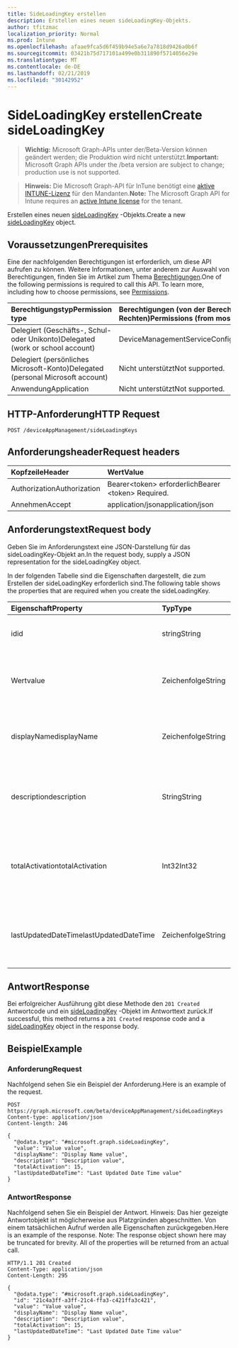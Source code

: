 ```yaml
---
title: SideLoadingKey erstellen
description: Erstellen eines neuen sideLoadingKey-Objekts.
author: tfitzmac
localization_priority: Normal
ms.prod: Intune
ms.openlocfilehash: afaae9fca5d6f459b94e5a6e7a7818d9426a0b6f
ms.sourcegitcommit: 03421b75d717101a499e0b311890f5714056e29e
ms.translationtype: MT
ms.contentlocale: de-DE
ms.lasthandoff: 02/21/2019
ms.locfileid: "30142952"
---
```

# <a name="create-sideloadingkey"></a><span data-ttu-id="14ee7-103">SideLoadingKey erstellen</span><span class="sxs-lookup"><span data-stu-id="14ee7-103">Create sideLoadingKey</span></span>

> <span data-ttu-id="14ee7-104">**Wichtig:** Microsoft Graph-APIs unter der/Beta-Version können geändert werden; die Produktion wird nicht unterstützt.</span><span class="sxs-lookup"><span data-stu-id="14ee7-104">**Important:** Microsoft Graph APIs under the /beta version are subject to change; production use is not supported.</span></span>

> <span data-ttu-id="14ee7-105">**Hinweis:** Die Microsoft Graph-API für InTune benötigt eine [aktive INTUNE-Lizenz](https://go.microsoft.com/fwlink/?linkid=839381) für den Mandanten.</span><span class="sxs-lookup"><span data-stu-id="14ee7-105">**Note:** The Microsoft Graph API for Intune requires an [active Intune license](https://go.microsoft.com/fwlink/?linkid=839381) for the tenant.</span></span>

<span data-ttu-id="14ee7-106">Erstellen eines neuen [sideLoadingKey](../resources/intune-onboarding-sideloadingkey.md) -Objekts.</span><span class="sxs-lookup"><span data-stu-id="14ee7-106">Create a new [sideLoadingKey](../resources/intune-onboarding-sideloadingkey.md) object.</span></span>

## <a name="prerequisites"></a><span data-ttu-id="14ee7-107">Voraussetzungen</span><span class="sxs-lookup"><span data-stu-id="14ee7-107">Prerequisites</span></span>
<span data-ttu-id="14ee7-p101">Eine der nachfolgenden Berechtigungen ist erforderlich, um diese API aufrufen zu können. Weitere Informationen, unter anderem zur Auswahl von Berechtigungen, finden Sie im Artikel zum Thema [Berechtigungen](/concepts/permissions-reference.md).</span><span class="sxs-lookup"><span data-stu-id="14ee7-p101">One of the following permissions is required to call this API. To learn more, including how to choose permissions, see [Permissions](/concepts/permissions-reference.md).</span></span>

|<span data-ttu-id="14ee7-110">Berechtigungstyp</span><span class="sxs-lookup"><span data-stu-id="14ee7-110">Permission type</span></span>|<span data-ttu-id="14ee7-111">Berechtigungen (von der Berechtigung mit den meisten Rechten zu der mit den wenigsten Rechten)</span><span class="sxs-lookup"><span data-stu-id="14ee7-111">Permissions (from most to least privileged)</span></span>|
|:---|:---|
|<span data-ttu-id="14ee7-112">Delegiert (Geschäfts-, Schul- oder Unikonto)</span><span class="sxs-lookup"><span data-stu-id="14ee7-112">Delegated (work or school account)</span></span>|<span data-ttu-id="14ee7-113">DeviceManagementServiceConfig.ReadWrite.All</span><span class="sxs-lookup"><span data-stu-id="14ee7-113">DeviceManagementServiceConfig.ReadWrite.All</span></span>|
|<span data-ttu-id="14ee7-114">Delegiert (persönliches Microsoft-Konto)</span><span class="sxs-lookup"><span data-stu-id="14ee7-114">Delegated (personal Microsoft account)</span></span>|<span data-ttu-id="14ee7-115">Nicht unterstützt</span><span class="sxs-lookup"><span data-stu-id="14ee7-115">Not supported.</span></span>|
|<span data-ttu-id="14ee7-116">Anwendung</span><span class="sxs-lookup"><span data-stu-id="14ee7-116">Application</span></span>|<span data-ttu-id="14ee7-117">Nicht unterstützt</span><span class="sxs-lookup"><span data-stu-id="14ee7-117">Not supported.</span></span>|

## <a name="http-request"></a><span data-ttu-id="14ee7-118">HTTP-Anforderung</span><span class="sxs-lookup"><span data-stu-id="14ee7-118">HTTP Request</span></span>
<!-- {
  "blockType": "ignored"
}
-->
``` http
POST /deviceAppManagement/sideLoadingKeys
```

## <a name="request-headers"></a><span data-ttu-id="14ee7-119">Anforderungsheader</span><span class="sxs-lookup"><span data-stu-id="14ee7-119">Request headers</span></span>
|<span data-ttu-id="14ee7-120">Kopfzeile</span><span class="sxs-lookup"><span data-stu-id="14ee7-120">Header</span></span>|<span data-ttu-id="14ee7-121">Wert</span><span class="sxs-lookup"><span data-stu-id="14ee7-121">Value</span></span>|
|:---|:---|
|<span data-ttu-id="14ee7-122">Authorization</span><span class="sxs-lookup"><span data-stu-id="14ee7-122">Authorization</span></span>|<span data-ttu-id="14ee7-123">Bearer&lt;token&gt; erforderlich</span><span class="sxs-lookup"><span data-stu-id="14ee7-123">Bearer &lt;token&gt; Required.</span></span>|
|<span data-ttu-id="14ee7-124">Annehmen</span><span class="sxs-lookup"><span data-stu-id="14ee7-124">Accept</span></span>|<span data-ttu-id="14ee7-125">application/json</span><span class="sxs-lookup"><span data-stu-id="14ee7-125">application/json</span></span>|

## <a name="request-body"></a><span data-ttu-id="14ee7-126">Anforderungstext</span><span class="sxs-lookup"><span data-stu-id="14ee7-126">Request body</span></span>
<span data-ttu-id="14ee7-127">Geben Sie im Anforderungstext eine JSON-Darstellung für das sideLoadingKey-Objekt an.</span><span class="sxs-lookup"><span data-stu-id="14ee7-127">In the request body, supply a JSON representation for the sideLoadingKey object.</span></span>

<span data-ttu-id="14ee7-128">In der folgenden Tabelle sind die Eigenschaften dargestellt, die zum Erstellen der sideLoadingKey erforderlich sind.</span><span class="sxs-lookup"><span data-stu-id="14ee7-128">The following table shows the properties that are required when you create the sideLoadingKey.</span></span>

|<span data-ttu-id="14ee7-129">Eigenschaft</span><span class="sxs-lookup"><span data-stu-id="14ee7-129">Property</span></span>|<span data-ttu-id="14ee7-130">Typ</span><span class="sxs-lookup"><span data-stu-id="14ee7-130">Type</span></span>|<span data-ttu-id="14ee7-131">Beschreibung</span><span class="sxs-lookup"><span data-stu-id="14ee7-131">Description</span></span>|
|:---|:---|:---|
|<span data-ttu-id="14ee7-132">id</span><span class="sxs-lookup"><span data-stu-id="14ee7-132">id</span></span>|<span data-ttu-id="14ee7-133">string</span><span class="sxs-lookup"><span data-stu-id="14ee7-133">String</span></span>|<span data-ttu-id="14ee7-134">Eindeutige ID des seitlichen Lade Schlüssels.</span><span class="sxs-lookup"><span data-stu-id="14ee7-134">Side Loading Key Unique Id.</span></span>|
|<span data-ttu-id="14ee7-135">Wert</span><span class="sxs-lookup"><span data-stu-id="14ee7-135">value</span></span>|<span data-ttu-id="14ee7-136">Zeichenfolge</span><span class="sxs-lookup"><span data-stu-id="14ee7-136">String</span></span>|<span data-ttu-id="14ee7-137">Seiten Ladeschlüssel Wert, es ist 5x5-Wert, getrennt durch hiphens.</span><span class="sxs-lookup"><span data-stu-id="14ee7-137">Side Loading Key Value, it is 5x5 value, seperated by hiphens.</span></span>|
|<span data-ttu-id="14ee7-138">displayName</span><span class="sxs-lookup"><span data-stu-id="14ee7-138">displayName</span></span>|<span data-ttu-id="14ee7-139">Zeichenfolge</span><span class="sxs-lookup"><span data-stu-id="14ee7-139">String</span></span>|<span data-ttu-id="14ee7-140">Der Name des Seiten Lade Schlüssels wird den ITPro-Administratoren angezeigt.</span><span class="sxs-lookup"><span data-stu-id="14ee7-140">Side Loading Key Name displayed to the ITPro Admins.</span></span>|
|<span data-ttu-id="14ee7-141">description</span><span class="sxs-lookup"><span data-stu-id="14ee7-141">description</span></span>|<span data-ttu-id="14ee7-142">String</span><span class="sxs-lookup"><span data-stu-id="14ee7-142">String</span></span>|<span data-ttu-id="14ee7-143">Seiten Ladeschlüssel Beschreibung, die den ITPro-Administratoren angezeigt wird..</span><span class="sxs-lookup"><span data-stu-id="14ee7-143">Side Loading Key description displayed to the ITPro Admins..</span></span>|
|<span data-ttu-id="14ee7-144">totalActivation</span><span class="sxs-lookup"><span data-stu-id="14ee7-144">totalActivation</span></span>|<span data-ttu-id="14ee7-145">Int32</span><span class="sxs-lookup"><span data-stu-id="14ee7-145">Int32</span></span>|<span data-ttu-id="14ee7-146">Die Gesamt Aktivierung des Seiten Lade Schlüssels wird den ITPro-Administratoren angezeigt.</span><span class="sxs-lookup"><span data-stu-id="14ee7-146">Side Loading Key Total Activation displayed to the ITPro Admins.</span></span>|
|<span data-ttu-id="14ee7-147">lastUpdatedDateTime</span><span class="sxs-lookup"><span data-stu-id="14ee7-147">lastUpdatedDateTime</span></span>|<span data-ttu-id="14ee7-148">Zeichenfolge</span><span class="sxs-lookup"><span data-stu-id="14ee7-148">String</span></span>|<span data-ttu-id="14ee7-149">Das Datum der letzten Aktualisierung, die den ITPro-Administratoren angezeigt werden.</span><span class="sxs-lookup"><span data-stu-id="14ee7-149">Side Loading Key Last Updated Date displayed to the ITPro Admins.</span></span>|



## <a name="response"></a><span data-ttu-id="14ee7-150">Antwort</span><span class="sxs-lookup"><span data-stu-id="14ee7-150">Response</span></span>
<span data-ttu-id="14ee7-151">Bei erfolgreicher Ausführung gibt diese Methode den `201 Created` Antwortcode und ein [sideLoadingKey](../resources/intune-onboarding-sideloadingkey.md) -Objekt im Antworttext zurück.</span><span class="sxs-lookup"><span data-stu-id="14ee7-151">If successful, this method returns a `201 Created` response code and a [sideLoadingKey](../resources/intune-onboarding-sideloadingkey.md) object in the response body.</span></span>

## <a name="example"></a><span data-ttu-id="14ee7-152">Beispiel</span><span class="sxs-lookup"><span data-stu-id="14ee7-152">Example</span></span>

### <a name="request"></a><span data-ttu-id="14ee7-153">Anforderung</span><span class="sxs-lookup"><span data-stu-id="14ee7-153">Request</span></span>
<span data-ttu-id="14ee7-154">Nachfolgend sehen Sie ein Beispiel der Anforderung.</span><span class="sxs-lookup"><span data-stu-id="14ee7-154">Here is an example of the request.</span></span>
``` http
POST https://graph.microsoft.com/beta/deviceAppManagement/sideLoadingKeys
Content-type: application/json
Content-length: 246

{
  "@odata.type": "#microsoft.graph.sideLoadingKey",
  "value": "Value value",
  "displayName": "Display Name value",
  "description": "Description value",
  "totalActivation": 15,
  "lastUpdatedDateTime": "Last Updated Date Time value"
}
```

### <a name="response"></a><span data-ttu-id="14ee7-155">Antwort</span><span class="sxs-lookup"><span data-stu-id="14ee7-155">Response</span></span>
<span data-ttu-id="14ee7-p102">Nachfolgend sehen Sie ein Beispiel der Antwort. Hinweis: Das hier gezeigte Antwortobjekt ist möglicherweise aus Platzgründen abgeschnitten. Von einem tatsächlichen Aufruf werden alle Eigenschaften zurückgegeben.</span><span class="sxs-lookup"><span data-stu-id="14ee7-p102">Here is an example of the response. Note: The response object shown here may be truncated for brevity. All of the properties will be returned from an actual call.</span></span>
``` http
HTTP/1.1 201 Created
Content-Type: application/json
Content-Length: 295

{
  "@odata.type": "#microsoft.graph.sideLoadingKey",
  "id": "21c4a3ff-a3ff-21c4-ffa3-c421ffa3c421",
  "value": "Value value",
  "displayName": "Display Name value",
  "description": "Description value",
  "totalActivation": 15,
  "lastUpdatedDateTime": "Last Updated Date Time value"
}
```





